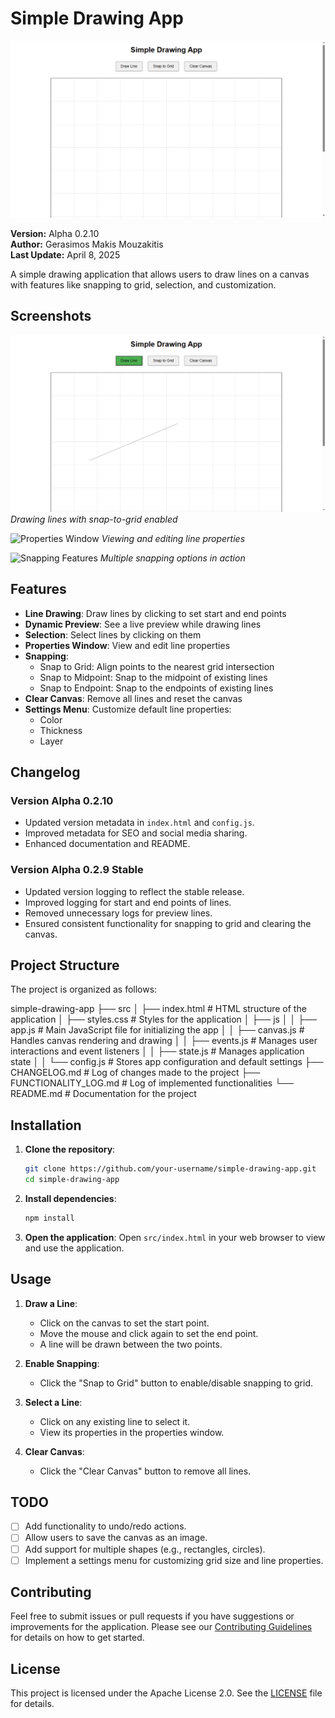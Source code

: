 # Simple Drawing App

![Simple Drawing App Banner](screenshots/app-banner.png)

**Version:** Alpha 0.2.10  
**Author:** Gerasimos Makis Mouzakitis  
**Last Update:** April 8, 2025

A simple drawing application that allows users to draw lines on a canvas with features like snapping to grid, selection, and customization.

## Screenshots

![Drawing Lines](screenshots/drawing-lines.png)
*Drawing lines with snap-to-grid enabled*

![Properties Window](screenshots/properties-window.png)
*Viewing and editing line properties*

![Snapping Features](screenshots/snapping-features.png)
*Multiple snapping options in action*

## Features

- **Line Drawing**: Draw lines by clicking to set start and end points
- **Dynamic Preview**: See a live preview while drawing lines
- **Selection**: Select lines by clicking on them
- **Properties Window**: View and edit line properties
- **Snapping**:
  - Snap to Grid: Align points to the nearest grid intersection
  - Snap to Midpoint: Snap to the midpoint of existing lines
  - Snap to Endpoint: Snap to the endpoints of existing lines
- **Clear Canvas**: Remove all lines and reset the canvas
- **Settings Menu**: Customize default line properties:
  - Color
  - Thickness
  - Layer

## Changelog

### Version Alpha 0.2.10
- Updated version metadata in `index.html` and `config.js`.
- Improved metadata for SEO and social media sharing.
- Enhanced documentation and README.

### Version Alpha 0.2.9 Stable
- Updated version logging to reflect the stable release.
- Improved logging for start and end points of lines.
- Removed unnecessary logs for preview lines.
- Ensured consistent functionality for snapping to grid and clearing the canvas.

## Project Structure

The project is organized as follows:

simple-drawing-app
├── src
│   ├── index.html       # HTML structure of the application
│   ├── styles.css       # Styles for the application
│   ├── js
│   │   ├── app.js       # Main JavaScript file for initializing the app
│   │   ├── canvas.js    # Handles canvas rendering and drawing
│   │   ├── events.js    # Manages user interactions and event listeners
│   │   ├── state.js     # Manages application state
│   │   └── config.js    # Stores app configuration and default settings
├── CHANGELOG.md         # Log of changes made to the project
├── FUNCTIONALITY_LOG.md # Log of implemented functionalities
└── README.md            # Documentation for the project

## Installation

1. **Clone the repository**:
   ```bash
   git clone https://github.com/your-username/simple-drawing-app.git
   cd simple-drawing-app
   ```

2. **Install dependencies**:
   ```bash
   npm install
   ```

3. **Open the application**:
   Open `src/index.html` in your web browser to view and use the application.

## Usage

1. **Draw a Line**:
   - Click on the canvas to set the start point.
   - Move the mouse and click again to set the end point.
   - A line will be drawn between the two points.

2. **Enable Snapping**:
   - Click the "Snap to Grid" button to enable/disable snapping to grid.

3. **Select a Line**:
   - Click on any existing line to select it.
   - View its properties in the properties window.

4. **Clear Canvas**:
   - Click the "Clear Canvas" button to remove all lines.

## TODO

- [ ] Add functionality to undo/redo actions.
- [ ] Allow users to save the canvas as an image.
- [ ] Add support for multiple shapes (e.g., rectangles, circles).
- [ ] Implement a settings menu for customizing grid size and line properties.

## Contributing

Feel free to submit issues or pull requests if you have suggestions or improvements for the application. Please see our [Contributing Guidelines](CONTRIBUTING.md) for details on how to get started.

## License

This project is licensed under the Apache License 2.0. See the [LICENSE](LICENSE) file for details.